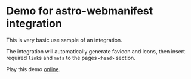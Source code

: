 # Demo for astro-webmanifest integration

This is very basic use sample of an integration.

The integration will automatically generate favicon and icons, then insert required `link`s and `meta` to the pages `<head>` section.

Play this demo [online](https://stackblitz.com/fork/github/alextim/astro-lib/tree/main/examples/webmanifest/basic).
